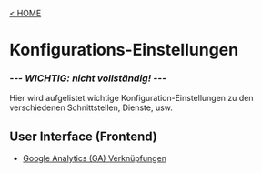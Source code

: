 [&lt; HOME](./)

# Konfigurations-Einstellungen

### ***--- WICHTIG: nicht vollständig! ---*** ### 

Hier wird aufgelistet wichtige Konfiguration-Einstellungen zu den verschiedenen Schnittstellen, Dienste, usw.

## User Interface (Frontend)

* [Google Analytics (GA) Verknüpfungen](/konfig/google-analytics.md)

